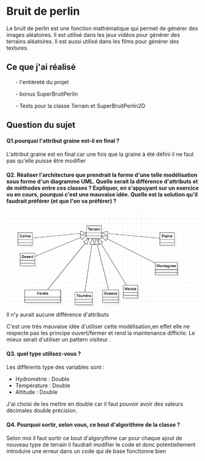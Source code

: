 <h1>Bruit de perlin</h1>
<p>Le bruit de perlin est une fonction mathématique qui permet de générer des images aléatoires. Il est utilisé dans les jeux vidéos pour générer des terrains aléatoires. Il est aussi utilisé dans les films pour générer des textures.</p>

<h2> Ce que j'ai réalisé </h2>
<ul> - l'entièreté du projet </ul>
<ul> - bonus SuperBruitPerlin </ul>
<ul> - Tests pour la classe Terrain et SuperBruitPerlin2D </ul>

<h2> Question du sujet </h2>
<h4>Q1.pourquoi l'attribut graine est-il en final ?</h4>
<p>L'attribut graine est en final car une fois que la graine à été défini il ne faut pas qu'elle puisse être modifier</p>

<h4>Q2. Réaliser l'architecture que prendrait la forme d'une telle modélisation sous forme d'un diagramme UML. Quelle serait la différence d'attributs et de méthodes entre ces classes ? Expliquer, en s'appuyant sur un exercice vu en cours, pourquoi c'est une mauvaise idée. Quelle est la solution qu'il faudrait préférer (et que l'on va préférer) ?</h4>
<img src="data/ReadMe/UML.png">
Il n'y aurait aucune différence d'attributs
<p>C'est une très mauvaise idée d'utiliser cette modélisation,en effet elle ne respecte pas les principe ouvert/fermer 
et rend la maintenance difficile. Le mieux serait d'utiliser un pattern visiteur .</p>

<h4>Q3. quel type utilisez-vous ?</h4>
<p>
Les différents type des variables sont :
</p>
    <ul>
        <li>Hydrométrie :  Double </li>
        <li>Température : Double </li>
        <li>Altitude : Double </li>
    </ul> 
<p>J'ai choisi de les mettre en double car il faut pouvoir avoir des valeurs décimales double précision. </p>


<h4>Q4. Pourquoi sortir, selon vous, ce bout d'algorithme de la classe ?</h4>
<p>Selon moi il faut sortir ce bout d'algorythme car pour chaque ajout de nouveau type de terrain il faudrait modifier le code et donc potentiellement introduire une erreur dans un code qui de base fonctionne bien </p>

